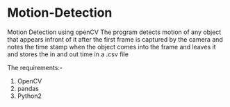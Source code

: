 # Motion-Detection
Motion Detection using openCV
The program detects motion of any object that appears infront of it after the first frame is captured by the camera and notes the time stamp
when the object comes into the frame and leaves it and stores the in and out time in a .csv file

The requirements:-
1. OpenCV
2. pandas
3. Python2
